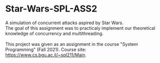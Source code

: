 # Star-Wars-SPL-ASS2
A simulation of concurrent attacks aspired by Star Wars.<br />
The goal of this assignment was to practicaly implement our theoretical knowledge of concurrency and multithreading.<br />
<br />
This project was given as an assignment in the course "System Programming" (Fall 2021). Course site: https://www.cs.bgu.ac.il/~spl211/Main.
